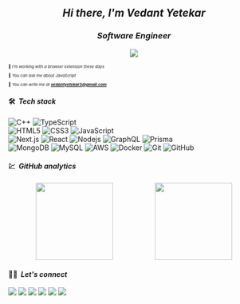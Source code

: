 <h2 align="center"><em>Hi there, I'm Vedant Yetekar</em></h2>
<h3 align="center"><em>Software Engineer</em></h3>

<p align="center">
  <img src="https://komarev.com/ghpvc/?username=vedanty3&color=blueviolet&style=flat">
</p>

<p style="font-size:8px;">🌱 <em>I'm working with a browser extension these days</em></p>
<p style="font-size:8px;">💬 <em>You can ask me about JavaScript</em></p>
<p style="font-size:8px;">📮 <em>You can write me at <strong><a href="mailto:vedantyetekar3@gmail.com">vedantyetekar3@gmail.com</a></strong></em></p>

#### 🛠 ***&nbsp;Tech stack***
![C++](https://img.shields.io/badge/C%2B%2B-00599C?style=flat&logo=c%2B%2B&logoColor=white)
![TypeScript](https://img.shields.io/badge/-TypeScript-F3F0E8?style=flat&logo=typescript&logoColor=#7CB9E8)
<br>
![HTML5](https://img.shields.io/badge/-HTML5-%23E44D27?style=flat&logo=html5&logoColor=ffffff)
![CSS3](https://img.shields.io/badge/-CSS3-%231572B6?style=flat&logo=css3)
![JavaScript](https://img.shields.io/badge/-JavaScript-%23F7DF1C?style=flat&logo=javascript&logoColor=000000&labelColor=%23F7DF1C&color=%23FFCE5A)
<br>
![Next.js](https://img.shields.io/badge/-Next.js-302F2C?style=flat&logo=next.js&logoColor=#7CB9E8)
![React](https://img.shields.io/badge/-React.js-F0F8FF?style=flat&logo=react&logoColor=007FFF)
![Nodejs](https://img.shields.io/badge/-Node.js-339933?style=flat&logo=Node.js&logoColor=ffffff)
![GraphQL](https://img.shields.io/badge/-GraphQL-f7f5ef?style=flat&logo=graphql&logoColor=FF69B4)
![Prisma](https://img.shields.io/badge/-Prisma-f7f5ef?style=flat&logo=prisma&logoColor=000042)
<br>
![MongoDB](https://img.shields.io/badge/MongoDB-4EA94B?style=flat&logo=mongodb&logoColor=white)
![MySQL](https://img.shields.io/badge/-MySQL-F8F7F2?style=flat&logo=mysql&logoColor=#7CB9E8)
![AWS](https://img.shields.io/badge/AWS-232F32?style=flat&logo=AmazonAWS&logoColor=white)
![Docker](https://img.shields.io/badge/-Docker-F9F6EE?style=flat&logo=docker&logoColor=0000FF)
![Git](https://img.shields.io/badge/-Git-%23F05032?style=flat&logo=git&logoColor=%23ffffff)
![GitHub](https://img.shields.io/badge/-GitHub-181717?style=flat&logo=github)
<br/>

#### 💹 ***&nbsp;GitHub analytics***
<div style="display: flex; gap:30px; align-items: center; justify-content:space-evenly;">
	<img style="height:155px" src="https://github-readme-stats.vercel.app/api?username=vedanty3&theme=chartreuse-dark&show_icons=true&hide_border=true&count_private=true"/>
	<img style="height:155px" src="https://github-readme-streak-stats.herokuapp.com/?user=vedanty3&theme=chartreuse-dark&hide_border=true"/>
</div>

#### 🤝🏻 ***&nbsp;Let's connect***
<p>
<a href="https://twitter.com/vedaanty3"><img src="https://img.shields.io/badge/-@__vedant4-000000?style=flat&logo=x"/></a>
<a href="https://www.instagram.com/vedanty3/"><img src="https://img.shields.io/badge/-@vedanty3-ffffff?style=flat&logo=instagram"/></a>
<a href="https://linkedin.com/in/vedanty3"><img src="https://img.shields.io/badge/-vedanty3-0077B5?style=flat&logo=Linkedin&logoColor=white"/></a>
<a href="mailto:vedantyetekar3@gmail.com"><img src="https://img.shields.io/badge/-vedantyetekar3@gmail.com-D14836?style=flat&logo=Gmail&logoColor=white"/></a>
<a href="https://leetcode.com/u/vedanty3"><img src="https://img.shields.io/badge/-ved9-282828?style=flat&logo=leetcode&logoColor=eff2f699"/></a>
<a href="https://www.geeksforgeeks.org/user/vedantyetekar/?utm_source=geeksforgeeks&utm_medium=my_profile&utm_campaign=auth_user"><img src="https://img.shields.io/badge/-vedantyetekar-white?style=flat&logo=geeksforgeeks&logoColor=eff2f699"/></a>
</p>
